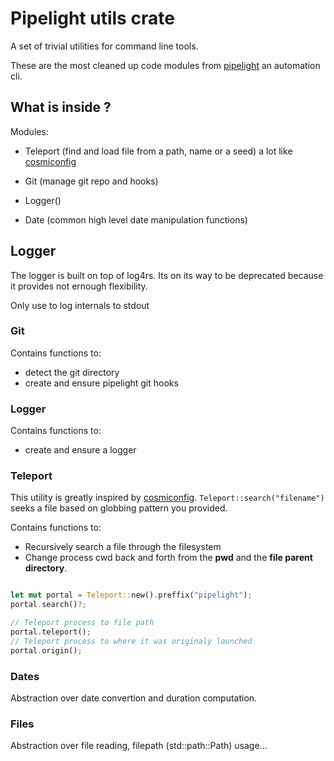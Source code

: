 # Pipelight utils crate

A set of trivial utilities for command line tools.

These are the most cleaned up code modules from
[pipelight](https://github.com/pipelight/pipelight)
an automation cli.

## What is inside ?

Modules:

- Teleport (find and load file from a path, name or a seed)
  a lot like [cosmiconfig](https://github.com/cosmiconfig)

- Git (manage git repo and hooks)

- Logger()

- Date (common high level date manipulation functions)

## Logger

The logger is built on top of log4rs. Its on its way to be deprecated because it
provides not ernough flexibility.

Only use to log internals to stdout

### Git

Contains functions to:

- detect the git directory
- create and ensure pipelight git hooks

### Logger

Contains functions to:

- create and ensure a logger

### Teleport

This utility is greatly inspired by
[cosmiconfig](https://github.com/cosmiconfig/cosmiconfig).
`Teleport::search("filename")` seeks a file based on globbing
pattern you provided.

Contains functions to:

- Recursively search a file through the filesystem
- Change process cwd back and forth from the **pwd** and the **file parent
  directory**.

```rs

let mut portal = Teleport::new().preffix("pipelight");
portal.search()?;

// Teleport process to file path
portal.teleport();
// Teleport process to where it was originaly launched
portal.origin();
```

### Dates

Abstraction over date convertion and duration computation.

### Files

Abstraction over file reading, filepath (std::path::Path) usage...
